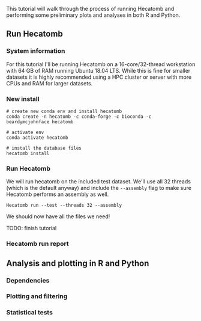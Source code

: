 This tutorial will walk through the process of running Hecatomb and performing some preliminary plots and analyses in both R and Python.

## Run Hecatomb

### System information

For this tutorial I'll be running Hecatomb on a 16-core/32-thread workstation with 64 GB of RAM running Ubuntu 18.04 LTS.
While this is fine for smaller datasets it is highly recommended using a HPC cluster or server with more CPUs and RAM for larger datasets.

### New install

```shell
# create new conda env and install hecatomb
conda create -n hecatomb -c conda-forge -c bioconda -c beardymcjohnface hecatomb

# activate env
conda activate hecatomb

# install the database files
hecatomb install
```

### Run Hecatomb

We will run hecatomb on the included test dataset.
We'll use all 32 threads (which is the default anyway) and include the `--assembly` flag to make sure Hecatomb performs an assembly as well.

```shell
Hecatomb run --test --threads 32 --assembly
```

We should now have all the files we need!

TODO: finish tutorial

### Hecatomb run report

## Analysis and plotting in R and Python

### Dependencies

### Plotting and filtering

### Statistical tests


